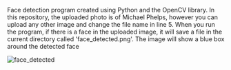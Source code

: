Face detection program created using Python and the OpenCV library. In this repository, the uploaded photo is of Michael Phelps, however you can upload any other image and change the file name in line 5. When you run the program, if there is a face in the uploaded image, it will save a file in the current directory called 'face_detected.png'. The image will show a blue box around the detected face


![face_detected](https://user-images.githubusercontent.com/98798914/156503004-5104df99-341e-475e-93a8-537fedbd87fa.png)
